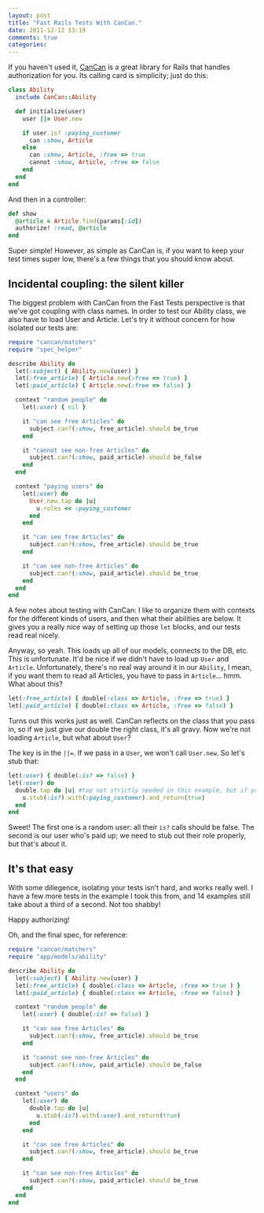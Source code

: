 ```yaml
---
layout: post
title: "Fast Rails Tests With CanCan."
date: 2011-12-12 13:19
comments: true
categories: 
---
```


If you haven't used it, [CanCan](https://github.com/ryanb/cancan) is a great
library for Rails that handles authorization for you. Its calling card is
simplicity; just do this:

```ruby
class Ability
  include CanCan::Ability

  def initialize(user)
    user ||= User.new

    if user.is? :paying_customer
      can :show, Article
    else
      can :show, Article, :free => true
      cannot :show, Article, :free => false
    end
  end
end
``` 

And then in a controller:

```ruby
def show
  @article = Article.find(params[:id])
  authorize! :read, @article
end
```

Super simple! However, as simple as CanCan is, if you want to keep your test
times super low, there's a few things that you should know about.

## Incidental coupling: the silent killer

The biggest problem with CanCan from the Fast Tests perspective is that we've
got coupling with class names. In order to test our Ability class, we also have
to load User and Article. Let's try it without concern for how isolated our
tests are:

```ruby
require "cancan/matchers"
require "spec_helper"

describe Ability do
  let(:subject) { Ability.new(user) }
  let(:free_article) { Article.new(:free => true) }
  let(:paid_article) { Article.new(:free => false) }

  context "random people" do
    let(:user) { nil }

    it "can see free Articles" do
      subject.can?(:show, free_article).should be_true
    end

    it "cannot see non-free Articles" do
      subject.can?(:show, paid_article).should be_false
    end
  end

  context "paying users" do
    let(:user) do 
      User.new.tap do |u|
        u.roles << :paying_customer
      end
    end

    it "can see free Articles" do
      subject.can?(:show, free_article).should be_true
    end

    it "can see non-free Articles" do
      subject.can?(:show, paid_article).should be_true
    end
  end
end
```

A few notes about testing with CanCan: I like to organize them with contexts for
the different kinds of users, and then what their abilities are below. It gives
you a really nice way of setting up those `let` blocks, and our tests read real nicely.

Anyway, so yeah. This loads up all of our models, connects to the DB, etc. This
is unfortunate. It'd be nice if we didn't have to load up `User` and `Article`.
Unfortunately, there's no real way around it in our `Ability`, I mean, if you
want them to read all Articles, you have to pass in `Article`... hmm. What about
this?

```ruby
let(:free_article) { double(:class => Article, :free => true) }
let(:paid_article) { double(:class => Article, :free => false) }
```

Turns out this works just as well. CanCan reflects on the class that you pass
in, so if we just give our double the right class, it's all gravy. Now we're not
loading `Article`, but what about `User`?

The key is in the `||=`. If we pass in a `User`, we won't call `User.new`. So let's
stub that:

```ruby
let(:user) { double(:is? => false) }
let(:user) do 
  double.tap do |u| #tap not strictly needed in this example, but if you want multiple roles...
    u.stub(:is?).with(:paying_customer).and_return(true)
  end
end
```

Sweet! The first one is a random user: all their `is?` calls should be false.
The second is our user who's paid up; we need to stub out their role properly,
but that's about it.

## It's that easy

With some dillegence, isolating your tests isn't hard, and works really well. I
have a few more tests in the example I took this from, and 14 examples still
take about a third of a second. Not too shabby!

Happy authorizing!

Oh, and the final spec, for reference:

```ruby
require "cancan/matchers"
require "app/models/ability"

describe Ability do
  let(:subject) { Ability.new(user) }
  let(:free_article) { double(:class => Article, :free => true ) }
  let(:paid_article) { double(:class => Article, :free => false) }

  context "random people" do
    let(:user) { double(:is? => false) }

    it "can see free Articles" do
      subject.can?(:show, free_article).should be_true
    end

    it "cannot see non-free Articles" do
      subject.can?(:show, paid_article).should be_false
    end
  end

  context "users" do
    let(:user) do 
      double.tap do |u|
        u.stub(:is?).with(:user).and_return(true)
      end
    end

    it "can see free Articles" do
      subject.can?(:show, free_article).should be_true
    end

    it "can see non-free Articles" do
      subject.can?(:show, paid_article).should be_true
    end
  end
end
```
